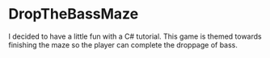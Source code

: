 DropTheBassMaze
===============

I decided to have a little fun with a C# tutorial. This game is themed towards finishing the maze so the player can complete the droppage of bass.
